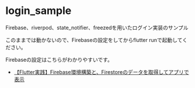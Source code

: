 # login_sample

Firebase、riverpod、state_notifier、freezedを用いたログイン実装のサンプル

このままでは動かないので、Firebaseの設定をしてからflutter runで起動してください。

Firebaseの設定はこちらがわかりやすいです。
- [【Flutter実践】Firebase環境構築と、Firestoreのデータを取得してアプリで表示](https://www.youtube.com/watch?v=IiEsyHiIwxc&t=1329s)
